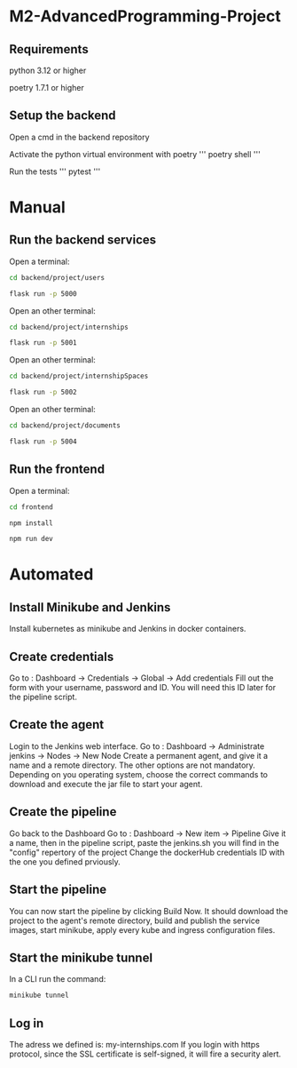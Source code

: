 # M2-AdvancedProgramming-Project

## Requirements

python 3.12 or higher

poetry 1.7.1 or higher

## Setup the backend

Open a cmd in the backend repository

Activate the python virtual environment with poetry
'''
poetry shell
'''

Run the tests
'''
pytest
'''

# Manual 
## Run the backend services

Open a terminal: 

```bash
cd backend/project/users
```

```bash
flask run -p 5000
```

Open an other terminal: 

```bash
cd backend/project/internships
```

```bash
flask run -p 5001
```

Open an other terminal: 

```bash
cd backend/project/internshipSpaces
```

```bash
flask run -p 5002
```

Open an other terminal: 

```bash
cd backend/project/documents
```

```bash
flask run -p 5004
```

## Run the frontend

Open a terminal: 

```bash
cd frontend
```

```bash
npm install
```

```bash
npm run dev
```

# Automated
## Install Minikube and Jenkins
Install kubernetes as minikube and Jenkins in docker containers.

## Create credentials
Go to : Dashboard -> Credentials → Global → Add credentials 
Fill out the form with your username, password and ID. You will need this ID later for the pipeline script.

## Create the agent
Login to the Jenkins web interface.
Go to : Dashboard -> Administrate jenkins -> Nodes -> New Node
Create a permanent agent, and give it a name and a remote directory. The other options are not mandatory.
Depending on you operating system, choose the correct commands to download and execute the jar file to start your agent.

## Create the pipeline
Go back to the Dashboard 
Go to : Dashboard -> New item -> Pipeline
Give it a name, then in the pipeline script, paste the jenkins.sh you will find in the "config" repertory of the project
Change the dockerHub credentials ID with the one you defined prviously.

## Start the pipeline
You can now start the pipeline by clicking Build Now.
It should download the project to the agent's remote directory, build and publish the service images, start minikube, apply every kube and ingress configuration files.

## Start the minikube tunnel
In a CLI run the command:
```bash
minikube tunnel
```

## Log in
The adress we defined is: my-internships.com
If you login with https protocol, since the SSL certificate is self-signed, it will fire a security alert.
